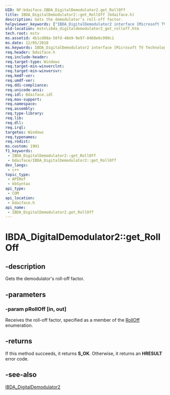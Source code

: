 ```yaml
---
UID: NF:bdaiface.IBDA_DigitalDemodulator2.get_RollOff
title: IBDA_DigitalDemodulator2::get_RollOff (bdaiface.h)
description: Gets the demodulator's roll-off factor.
helpviewer_keywords: ["IBDA_DigitalDemodulator2 interface [Microsoft TV Technologies]","get_RollOff method","IBDA_DigitalDemodulator2.get_RollOff","IBDA_DigitalDemodulator2::get_RollOff","bdaiface/IBDA_DigitalDemodulator2::get_RollOff","get_RollOff","get_RollOff method [Microsoft TV Technologies]","get_RollOff method [Microsoft TV Technologies]","IBDA_DigitalDemodulator2 interface","mstv.ibda_digitaldemodulator2_get_rolloff"]
old-location: mstv\ibda_digitaldemodulator2_get_rolloff.htm
tech.root: mstv
ms.assetid: 4b1cd08a-50fd-48e9-9e97-8460e6c990c1
ms.date: 12/05/2018
ms.keywords: IBDA_DigitalDemodulator2 interface [Microsoft TV Technologies],get_RollOff method, IBDA_DigitalDemodulator2.get_RollOff, IBDA_DigitalDemodulator2::get_RollOff, bdaiface/IBDA_DigitalDemodulator2::get_RollOff, get_RollOff, get_RollOff method [Microsoft TV Technologies], get_RollOff method [Microsoft TV Technologies],IBDA_DigitalDemodulator2 interface, mstv.ibda_digitaldemodulator2_get_rolloff
req.header: bdaiface.h
req.include-header: 
req.target-type: Windows
req.target-min-winverclnt: 
req.target-min-winversvr: 
req.kmdf-ver: 
req.umdf-ver: 
req.ddi-compliance: 
req.unicode-ansi: 
req.idl: Bdaiface.idl
req.max-support: 
req.namespace: 
req.assembly: 
req.type-library: 
req.lib: 
req.dll: 
req.irql: 
targetos: Windows
req.typenames: 
req.redist: 
ms.custom: 19H1
f1_keywords:
 - IBDA_DigitalDemodulator2::get_RollOff
 - bdaiface/IBDA_DigitalDemodulator2::get_RollOff
dev_langs:
 - c++
topic_type:
 - APIRef
 - kbSyntax
api_type:
 - COM
api_location:
 - bdaiface.h
api_name:
 - IBDA_DigitalDemodulator2.get_RollOff
---
```


# IBDA_DigitalDemodulator2::get_RollOff


## -description

Gets the demodulator's roll-off factor.

## -parameters

### -param pRollOff [in, out]

Receives the roll-off factor, specified as a member of the <a href="https://docs.microsoft.com/previous-versions/windows/desktop/mstv/rolloff">RollOff</a> enumeration.

## -returns

If this method succeeds, it returns <b xmlns:loc="http://microsoft.com/wdcml/l10n">S_OK</b>. Otherwise, it returns an <b xmlns:loc="http://microsoft.com/wdcml/l10n">HRESULT</b> error code.

## -see-also

<a href="https://docs.microsoft.com/windows/desktop/api/bdaiface/nn-bdaiface-ibda_digitaldemodulator2">IBDA_DigitalDemodulator2</a>

